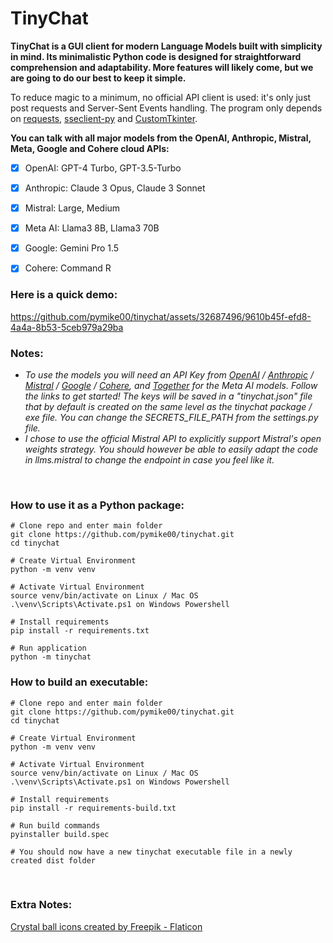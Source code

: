 # TinyChat

**TinyChat is a GUI client for modern Language Models built with simplicity in mind. Its minimalistic Python code is designed for straightforward comprehension and adaptability. More features will likely come, but we are going to do our best to keep it simple.**

To reduce magic to a minimum, no official API client is used: it's only just post requests and Server-Sent Events handling. The program only depends on [requests](https://requests.readthedocs.io/en/latest/), [sseclient-py](https://github.com/mpetazzoni/sseclient) and [CustomTkinter](https://github.com/TomSchimansky/CustomTkinter).

**You can talk with all major models from the OpenAI, Anthropic, Mistral, Meta, Google and Cohere cloud APIs:**
- [x] OpenAI: GPT-4 Turbo, GPT-3.5-Turbo
- [x] Anthropic: Claude 3 Opus, Claude 3 Sonnet
- [x] Mistral: Large, Medium
- [x] Meta AI: Llama3 8B, Llama3 70B
- [x] Google: Gemini Pro 1.5
- [x] Cohere: Command R


### Here is a quick demo:
https://github.com/pymike00/tinychat/assets/32687496/9610b45f-efd8-4a4a-8b53-5ceb979a29ba






### Notes:
- *To use the models you will need an API Key from [OpenAI](https://platform.openai.com/api-keys) / [Anthropic](https://console.anthropic.com/settings/keys) / [Mistral](https://console.mistral.ai/api-keys/) / [Google](https://makersuite.google.com/app/apikey) / [Cohere](https://dashboard.cohere.com/api-keys/), and [Together](https://api.together.xyz/settings/api-keys) for the Meta AI models. Follow the links to get started! The keys will be saved in a "tinychat.json" file that by default is created on the same level as the tinychat package / exe file. You can change the SECRETS_FILE_PATH from the settings.py file.*
- *I chose to use the official Mistral API to explicitly support Mistral's open weights strategy. You should however be able to easily adapt the code in llms.mistral to change the endpoint in case you feel like it.*

<br>

### How to use it as a Python package:


```
# Clone repo and enter main folder
git clone https://github.com/pymike00/tinychat.git
cd tinychat

# Create Virtual Environment
python -m venv venv

# Activate Virtual Environment
source venv/bin/activate on Linux / Mac OS
.\venv\Scripts\Activate.ps1 on Windows Powershell

# Install requirements
pip install -r requirements.txt

# Run application
python -m tinychat
```


### How to build an executable:


```
# Clone repo and enter main folder
git clone https://github.com/pymike00/tinychat.git
cd tinychat

# Create Virtual Environment
python -m venv venv

# Activate Virtual Environment
source venv/bin/activate on Linux / Mac OS
.\venv\Scripts\Activate.ps1 on Windows Powershell

# Install requirements
pip install -r requirements-build.txt

# Run build commands
pyinstaller build.spec

# You should now have a new tinychat executable file in a newly created dist folder
```
<br>

### Extra Notes:
[Crystal ball icons created by Freepik - Flaticon](https://www.flaticon.com/free-icons/crystal-ball)


